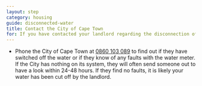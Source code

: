 ```yaml
---
layout: step
category: housing
guide: disconnected-water
title: Contact the City of Cape Town
for: If you have contacted your landlord regarding the disconnection of your water supply and the conversation was not satisfactory, this is the next step to take
---
```

- Phone the City of Cape Town at [0860 103 089](tel:0860103089) to find out if they have switched off the water or if they know  of any faults with the water meter. If the City has nothing on its system, they will often send someone out to have a look within 24-48 hours. If they find no faults, it is likely your water has been cut off by the landlord.